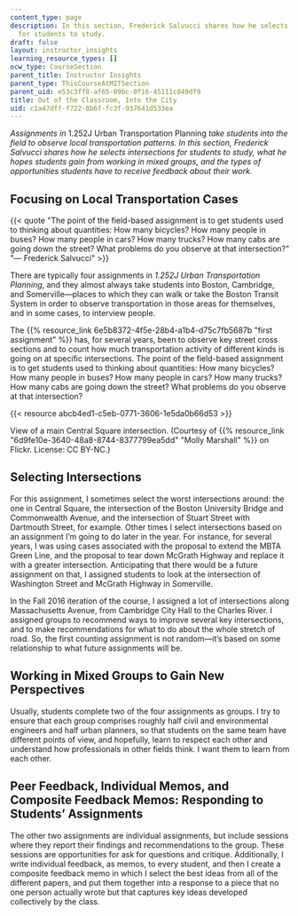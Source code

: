 ```yaml
---
content_type: page
description: In this section, Frederick Salvucci shares how he selects intersections
  for students to study.
draft: false
layout: instructor_insights
learning_resource_types: []
ocw_type: CourseSection
parent_title: Instructor Insights
parent_type: ThisCourseAtMITSection
parent_uid: e53c3ff8-af65-09bc-0f16-45111c849df9
title: Out of the Classroom, Into the City
uid: c1a47dff-f722-8b6f-fc3f-937641d533ea
---
```

*Assignments in* 1.252J Urban Transportation Planning *take students into the field to observe local transportation patterns. In this section, Frederick Salvucci shares how he selects intersections for students to study, what he hopes students gain from working in mixed groups, and the types of opportunities students have to receive feedback about their work.*

## Focusing on Local Transportation Cases

{{< quote "The point of the field-based assignment is to get students used to thinking about quantities: How many bicycles? How many people in buses? How many people in cars? How many trucks? How many cabs are going down the street? What problems do you observe at that intersection?" "— Frederick Salvucci" >}}

There are typically four assignments in *1.252J Urban Transportation Planning*, and they almost always take students into Boston, Cambridge, and Somerville—places to which they can walk or take the Boston Transit System in order to observe transportation in those areas for themselves, and in some cases, to interview people.

The {{% resource_link 6e5b8372-4f5e-28b4-a1b4-d75c7fb5687b "first assignment" %}} has, for several years, been to observe key street cross sections and to count how much transportation activity of different kinds is going on at specific intersections. The point of the field-based assignment is to get students used to thinking about quantities: How many bicycles? How many people in buses? How many people in cars? How many trucks? How many cabs are going down the street? What problems do you observe at that intersection?

{{< resource abcb4ed1-c5eb-0771-3606-1e5da0b66d53 >}}

View of a main Central Square intersection. (Courtesy of {{% resource_link "6d9fe10e-3640-48a8-8744-8377799ea5dd" "Molly Marshall" %}} on Flickr. License: CC BY-NC.)

## Selecting Intersections

For this assignment, I sometimes select the worst intersections around: the one in Central Square, the intersection of the Boston University Bridge and Commonwealth Avenue, and the intersection of Stuart Street with Dartmouth Street, for example. Other times I select intersections based on an assignment I’m going to do later in the year. For instance, for several years, I was using cases associated with the proposal to extend the MBTA Green Line, and the proposal to tear down McGrath Highway and replace it with a greater intersection. Anticipating that there would be a future assignment on that, I assigned students to look at the intersection of Washington Street and McGrath Highway in Somerville.

In the Fall 2016 iteration of the course, I assigned a lot of intersections along Massachusetts Avenue, from Cambridge City Hall to the Charles River. I assigned groups to recommend ways to improve several key intersections, and to make recommendations for what to do about the whole stretch of road. So, the first counting assignment is not random—it’s based on some relationship to what future assignments will be.

## Working in Mixed Groups to Gain New Perspectives

Usually, students complete two of the four assignments as groups. I try to ensure that each group comprises roughly half civil and environmental engineers and half urban planners, so that students on the same team have different points of view, and hopefully, learn to respect each other and understand how professionals in other fields think. I want them to learn from each other.

## Peer Feedback, Individual Memos, and Composite Feedback Memos: Responding to Students’ Assignments

The other two assignments are individual assignments, but include sessions where they report their findings and recommendations to the group. These sessions are opportunities for ask for questions and critique. Additionally, I write individual feedback, as memos, to every student, and then I create a composite feedback memo in which I select the best ideas from all of the different papers, and put them together into a response to a piece that no one person actually wrote but that captures key ideas developed collectively by the class.